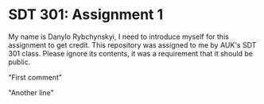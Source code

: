 # SDT 301: Assignment 1
My name is Danylo Rybchynskyi, I need to introduce myself for this assignment to get credit. This repository was assigned to me by AUK's SDT 301 class. Please ignore its contents, it was a requirement that it should be public.

"First comment"

"Another line"
